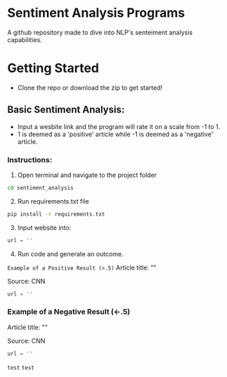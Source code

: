 # Sentiment Analysis Programs
A github repository made to dive into NLP's senteiment analysis capabilities.

# Getting Started
- Clone the repo or download the zip to get started!

## Basic Sentiment Analysis:
- Input a wesbite link and the program will rate it on a scale from -1 to 1. 
- 1 is deemed as a 'positive' article while -1 is deemed as a 'negative' article.

### Instructions:
1. Open terminal and navigate to the project folder
```zsh
cd sentiment_analysis
```
2. Run requirements.txt file
```zsh
pip install -r requirements.txt
```
3. Input website into:
```python
url = ''
```
4. Run code and generate an outcome.

`Example of a Positive Result (>.5)`
Article title: ""

Source: CNN

```python
url = ''
```

### Example of a Negative Result (<-.5)
Article title: ""

Source: CNN

```python
url = ''
```


``test``
`test`